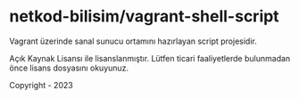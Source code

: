 # netkod-bilisim/vagrant-shell-script
Vagrant üzerinde sanal sunucu ortamını hazırlayan script projesidir.

Açık Kaynak Lisansı ile lisanslanmıştır. Lütfen ticari faaliyetlerde bulunmadan önce lisans dosyasını okuyunuz.

Copyright - 2023
